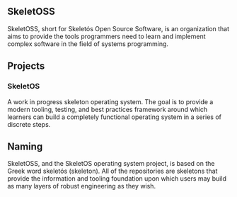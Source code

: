 ## SkeletOSS

SkeletOSS, short for Skeletós Open Source Software, is an organization that aims to provide the tools programmers need to learn and implement complex software in the field of systems programming.

## Projects

### SkeletOS

A work in progress skeleton operating system. The goal is to provide a modern tooling, testing, and best practices framework around which learners can build a completely functional operating system in a series of discrete steps.

## Naming

SkeletOSS, and the SkeletOS operating system project, is based on the Greek word skeletós (skeleton). All of the repositories are skeletons that provide the information and tooling foundation upon which users may build as many layers of robust engineering as they wish.
